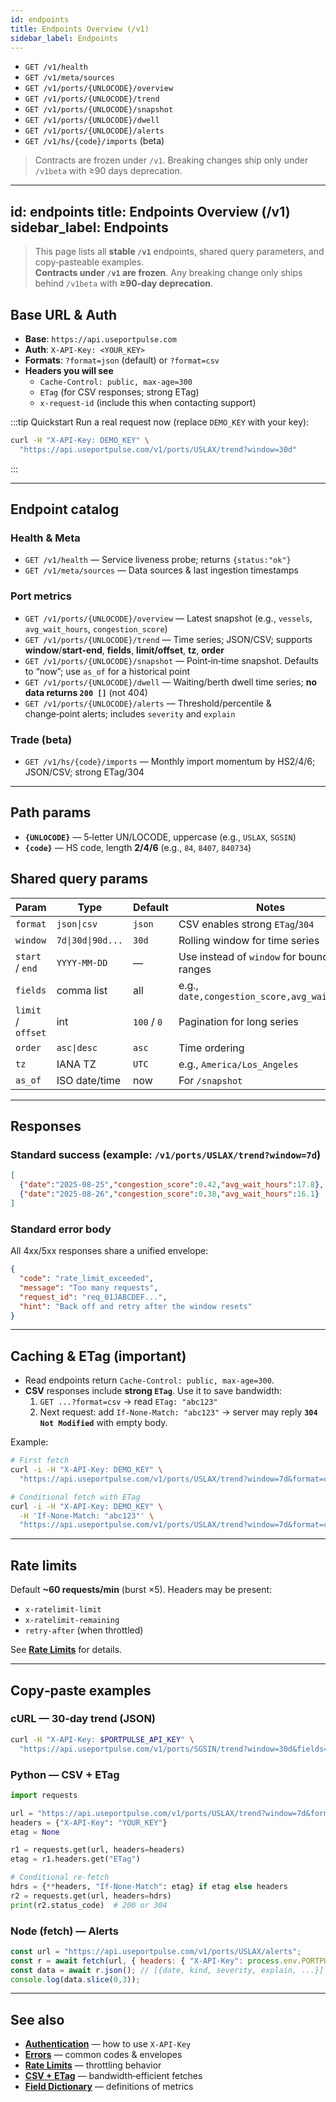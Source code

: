 ```yaml
---
id: endpoints
title: Endpoints Overview (/v1)
sidebar_label: Endpoints
---
```


- `GET /v1/health`
- `GET /v1/meta/sources`
- `GET /v1/ports/{UNLOCODE}/overview`
- `GET /v1/ports/{UNLOCODE}/trend`
- `GET /v1/ports/{UNLOCODE}/snapshot`
- `GET /v1/ports/{UNLOCODE}/dwell`
- `GET /v1/ports/{UNLOCODE}/alerts`
- `GET /v1/hs/{code}/imports` (beta)

> Contracts are frozen under `/v1`. Breaking changes ship only under `/v1beta` with ≥90 days deprecation.

---
id: endpoints
title: Endpoints Overview (/v1)
sidebar_label: Endpoints
---

> This page lists all **stable `/v1`** endpoints, shared query parameters, and copy‑pasteable examples.  
> **Contracts under `/v1` are frozen**. Any breaking change only ships behind `/v1beta` with **≥90‑day deprecation**.

## Base URL & Auth

- **Base**: `https://api.useportpulse.com`
- **Auth**: `X-API-Key: <YOUR_KEY>`
- **Formats**: `?format=json` (default) or `?format=csv`
- **Headers you will see**
  - `Cache-Control: public, max-age=300`
  - `ETag` (for CSV responses; strong ETag)
  - `x-request-id` (include this when contacting support)

:::tip Quickstart
Run a real request now (replace `DEMO_KEY` with your key):
```bash
curl -H "X-API-Key: DEMO_KEY" \
  "https://api.useportpulse.com/v1/ports/USLAX/trend?window=30d"
```
:::

---

## Endpoint catalog

### Health & Meta
- `GET /v1/health` — Service liveness probe; returns `{status:"ok"}`
- `GET /v1/meta/sources` — Data sources & last ingestion timestamps

### Port metrics
- `GET /v1/ports/{UNLOCODE}/overview` — Latest snapshot (e.g., `vessels`, `avg_wait_hours`, `congestion_score`)
- `GET /v1/ports/{UNLOCODE}/trend` — Time series; JSON/CSV; supports **window**/**start-end**, **fields**, **limit/offset**, **tz**, **order**
- `GET /v1/ports/{UNLOCODE}/snapshot` — Point‑in‑time snapshot. Defaults to “now”; use `as_of` for a historical point
- `GET /v1/ports/{UNLOCODE}/dwell` — Waiting/berth dwell time series; **no data returns `200 []`** (not 404)
- `GET /v1/ports/{UNLOCODE}/alerts` — Threshold/percentile & change‑point alerts; includes `severity` and `explain`

### Trade (beta)
- `GET /v1/hs/{code}/imports` — Monthly import momentum by HS2/4/6; JSON/CSV; strong ETag/304

---

## Path params

- **`{UNLOCODE}`** — 5‑letter UN/LOCODE, uppercase (e.g., `USLAX`, `SGSIN`)
- **`{code}`** — HS code, length **2/4/6** (e.g., `84`, `8407`, `840734`)

## Shared query params

| Param | Type | Default | Notes |
|---|---|---|---|
| `format` | `json\|csv` | `json` | CSV enables strong `ETag`/`304` |
| `window` | `7d\|30d\|90d...` | `30d` | Rolling window for time series |
| `start` / `end` | `YYYY-MM-DD` | — | Use instead of `window` for bounded ranges |
| `fields` | comma list | all | e.g., `date,congestion_score,avg_wait_hours` |
| `limit` / `offset` | int | `100` / `0` | Pagination for long series |
| `order` | `asc\|desc` | `asc` | Time ordering |
| `tz` | IANA TZ | `UTC` | e.g., `America/Los_Angeles` |
| `as_of` | ISO date/time | now | For `/snapshot` |

---

## Responses

### Standard success (example: `/v1/ports/USLAX/trend?window=7d`)
```json
[
  {"date":"2025-08-25","congestion_score":0.42,"avg_wait_hours":17.8},
  {"date":"2025-08-26","congestion_score":0.38,"avg_wait_hours":16.1}
]
```

### Standard error body
All 4xx/5xx responses share a unified envelope:
```json
{
  "code": "rate_limit_exceeded",
  "message": "Too many requests",
  "request_id": "req_01JABCDEF...",
  "hint": "Back off and retry after the window resets"
}
```

---

## Caching & ETag (important)

- Read endpoints return `Cache-Control: public, max-age=300`.
- **CSV** responses include **strong `ETag`**. Use it to save bandwidth:
  1) `GET ...?format=csv` → read `ETag: "abc123"`  
  2) Next request: add `If-None-Match: "abc123"` → server may reply **`304 Not Modified`** with empty body.

Example:
```bash
# First fetch
curl -i -H "X-API-Key: DEMO_KEY" \
  "https://api.useportpulse.com/v1/ports/USLAX/trend?window=7d&format=csv"

# Conditional fetch with ETag
curl -i -H "X-API-Key: DEMO_KEY" \
  -H 'If-None-Match: "abc123"' \
  "https://api.useportpulse.com/v1/ports/USLAX/trend?window=7d&format=csv"
```

---

## Rate limits

Default **~60 requests/min** (burst ×5). Headers may be present:
- `x-ratelimit-limit`
- `x-ratelimit-remaining`
- `retry-after` (when throttled)

See **[Rate Limits](/docs/rate-limits)** for details.

---

## Copy‑paste examples

### cURL — 30‑day trend (JSON)
```bash
curl -H "X-API-Key: $PORTPULSE_API_KEY" \
  "https://api.useportpulse.com/v1/ports/SGSIN/trend?window=30d&fields=date,congestion_score,avg_wait_hours"
```

### Python — CSV + ETag
```python
import requests

url = "https://api.useportpulse.com/v1/ports/USLAX/trend?window=7d&format=csv"
headers = {"X-API-Key": "YOUR_KEY"}
etag = None

r1 = requests.get(url, headers=headers)
etag = r1.headers.get("ETag")

# Conditional re-fetch
hdrs = {**headers, "If-None-Match": etag} if etag else headers
r2 = requests.get(url, headers=hdrs)
print(r2.status_code)  # 200 or 304
```

### Node (fetch) — Alerts
```js
const url = "https://api.useportpulse.com/v1/ports/USLAX/alerts";
const r = await fetch(url, { headers: { "X-API-Key": process.env.PORTPULSE_API_KEY }});
const data = await r.json(); // [{date, kind, severity, explain, ...}]
console.log(data.slice(0,3));
```

---

## See also

- **[Authentication](/docs/authentication)** — how to use `X-API-Key`
- **[Errors](/docs/errors)** — common codes & envelopes
- **[Rate Limits](/docs/rate-limits)** — throttling behavior
- **[CSV + ETag](/docs/csv-etag)** — bandwidth‑efficient fetches
- **[Field Dictionary](/docs/Guides/field-dictionary)** — definitions of metrics